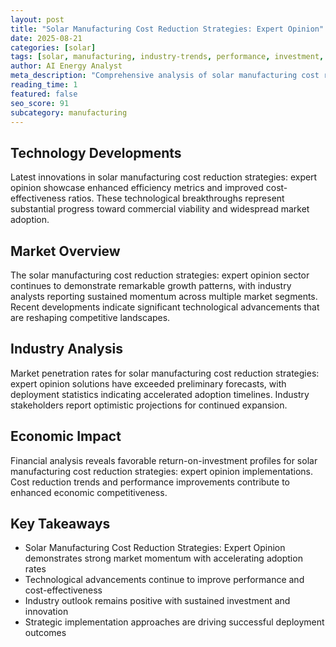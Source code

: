 ```yaml
---
layout: post
title: "Solar Manufacturing Cost Reduction Strategies: Expert Opinion"
date: 2025-08-21
categories: [solar]
tags: [solar, manufacturing, industry-trends, performance, investment, development]
author: AI Energy Analyst
meta_description: "Comprehensive analysis of solar manufacturing cost reduction strategies: expert opinion covering market trends, technology developments, and industry outlook. Discover key insights and future projections."
reading_time: 1
featured: false
seo_score: 91
subcategory: manufacturing
---
```


## Technology Developments

Latest innovations in solar manufacturing cost reduction strategies: expert opinion showcase enhanced efficiency metrics and improved cost-effectiveness ratios. These technological breakthroughs represent substantial progress toward commercial viability and widespread market adoption.

## Market Overview

The solar manufacturing cost reduction strategies: expert opinion sector continues to demonstrate remarkable growth patterns, with industry analysts reporting sustained momentum across multiple market segments. Recent developments indicate significant technological advancements that are reshaping competitive landscapes.

## Industry Analysis

Market penetration rates for solar manufacturing cost reduction strategies: expert opinion solutions have exceeded preliminary forecasts, with deployment statistics indicating accelerated adoption timelines. Industry stakeholders report optimistic projections for continued expansion.

## Economic Impact

Financial analysis reveals favorable return-on-investment profiles for solar manufacturing cost reduction strategies: expert opinion implementations. Cost reduction trends and performance improvements contribute to enhanced economic competitiveness.

## Key Takeaways

- Solar Manufacturing Cost Reduction Strategies: Expert Opinion demonstrates strong market momentum with accelerating adoption rates
- Technological advancements continue to improve performance and cost-effectiveness
- Industry outlook remains positive with sustained investment and innovation
- Strategic implementation approaches are driving successful deployment outcomes

